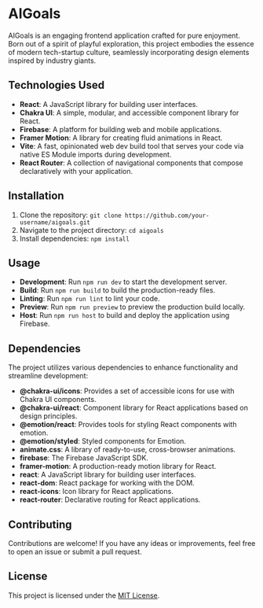 # AIGoals

AIGoals is an engaging frontend application crafted for pure enjoyment. Born out of a spirit of playful exploration, this project embodies the essence of modern tech-startup culture, seamlessly incorporating design elements inspired by industry giants.

## Technologies Used

- **React**: A JavaScript library for building user interfaces.
- **Chakra UI**: A simple, modular, and accessible component library for React.
- **Firebase**: A platform for building web and mobile applications.
- **Framer Motion**: A library for creating fluid animations in React.
- **Vite**: A fast, opinionated web dev build tool that serves your code via native ES Module imports during development.
- **React Router**: A collection of navigational components that compose declaratively with your application.

## Installation

1. Clone the repository: `git clone https://github.com/your-username/aigoals.git`
2. Navigate to the project directory: `cd aigoals`
3. Install dependencies: `npm install`

## Usage

- **Development**: Run `npm run dev` to start the development server.
- **Build**: Run `npm run build` to build the production-ready files.
- **Linting**: Run `npm run lint` to lint your code.
- **Preview**: Run `npm run preview` to preview the production build locally.
- **Host**: Run `npm run host` to build and deploy the application using Firebase.

## Dependencies

The project utilizes various dependencies to enhance functionality and streamline development:

- **@chakra-ui/icons**: Provides a set of accessible icons for use with Chakra UI components.
- **@chakra-ui/react**: Component library for React applications based on design principles.
- **@emotion/react**: Provides tools for styling React components with emotion.
- **@emotion/styled**: Styled components for Emotion.
- **animate.css**: A library of ready-to-use, cross-browser animations.
- **firebase**: The Firebase JavaScript SDK.
- **framer-motion**: A production-ready motion library for React.
- **react**: A JavaScript library for building user interfaces.
- **react-dom**: React package for working with the DOM.
- **react-icons**: Icon library for React applications.
- **react-router**: Declarative routing for React applications.

## Contributing

Contributions are welcome! If you have any ideas or improvements, feel free to open an issue or submit a pull request.

## License

This project is licensed under the [MIT License](LICENSE).
